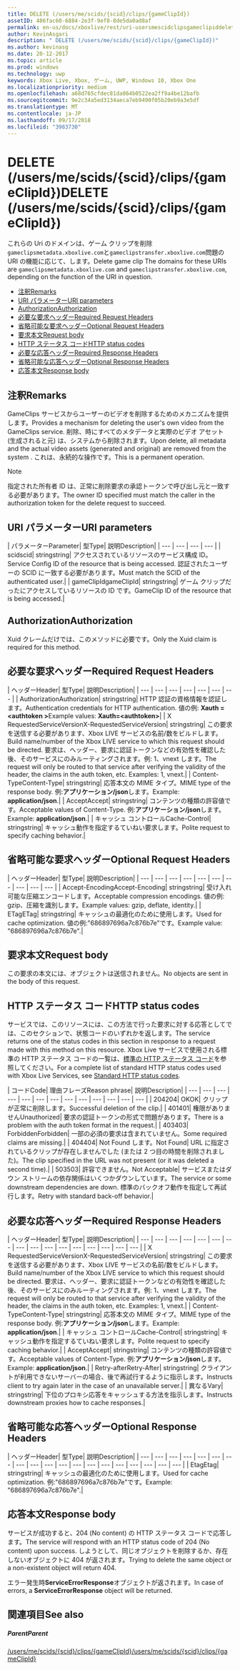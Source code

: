 ```yaml
---
title: DELETE (/users/me/scids/{scid}/clips/{gameClipId})
assetID: 486fac60-6884-2e3f-9ef8-8de5da0ad8af
permalink: en-us/docs/xboxlive/rest/uri-usersmescidclipsgameclipiddelete.html
author: KevinAsgari
description: " DELETE (/users/me/scids/{scid}/clips/{gameClipId})"
ms.author: kevinasg
ms.date: 20-12-2017
ms.topic: article
ms.prod: windows
ms.technology: uwp
keywords: Xbox Live, Xbox, ゲーム, UWP, Windows 10, Xbox One
ms.localizationpriority: medium
ms.openlocfilehash: a68d765cfdec81da064b0522ea2ff9a4be12bafb
ms.sourcegitcommit: 9e2c34a5ed3134aeca7eb9490f05b20eb9a3e5df
ms.translationtype: MT
ms.contentlocale: ja-JP
ms.lasthandoff: 09/17/2018
ms.locfileid: "3983730"
---
```

# <a name="delete-usersmescidsscidclipsgameclipid"></a><span data-ttu-id="b4adc-104">DELETE (/users/me/scids/{scid}/clips/{gameClipId})</span><span class="sxs-lookup"><span data-stu-id="b4adc-104">DELETE (/users/me/scids/{scid}/clips/{gameClipId})</span></span>
<span data-ttu-id="b4adc-105">これらの Uri のドメインは、ゲーム クリップを削除`gameclipsmetadata.xboxlive.com`と`gameclipstransfer.xboxlive.com`問題の URI の機能に応じて、します。</span><span class="sxs-lookup"><span data-stu-id="b4adc-105">Delete game clip The domains for these URIs are `gameclipsmetadata.xboxlive.com` and `gameclipstransfer.xboxlive.com`, depending on the function of the URI in question.</span></span>
 
  * [<span data-ttu-id="b4adc-106">注釈</span><span class="sxs-lookup"><span data-stu-id="b4adc-106">Remarks</span></span>](#ID4EX)
  * [<span data-ttu-id="b4adc-107">URI パラメーター</span><span class="sxs-lookup"><span data-stu-id="b4adc-107">URI parameters</span></span>](#ID4ECB)
  * [<span data-ttu-id="b4adc-108">Authorization</span><span class="sxs-lookup"><span data-stu-id="b4adc-108">Authorization</span></span>](#ID4ENB)
  * [<span data-ttu-id="b4adc-109">必要な要求ヘッダー</span><span class="sxs-lookup"><span data-stu-id="b4adc-109">Required Request Headers</span></span>](#ID4EYB)
  * [<span data-ttu-id="b4adc-110">省略可能な要求ヘッダー</span><span class="sxs-lookup"><span data-stu-id="b4adc-110">Optional Request Headers</span></span>](#ID4EEE)
  * [<span data-ttu-id="b4adc-111">要求本文</span><span class="sxs-lookup"><span data-stu-id="b4adc-111">Request body</span></span>](#ID4ENF)
  * [<span data-ttu-id="b4adc-112">HTTP ステータス コード</span><span class="sxs-lookup"><span data-stu-id="b4adc-112">HTTP status codes</span></span>](#ID4EYF)
  * [<span data-ttu-id="b4adc-113">必要な応答ヘッダー</span><span class="sxs-lookup"><span data-stu-id="b4adc-113">Required Response Headers</span></span>](#ID4EIAAC)
  * [<span data-ttu-id="b4adc-114">省略可能な応答ヘッダー</span><span class="sxs-lookup"><span data-stu-id="b4adc-114">Optional Response Headers</span></span>](#ID4E2CAC)
  * [<span data-ttu-id="b4adc-115">応答本文</span><span class="sxs-lookup"><span data-stu-id="b4adc-115">Response body</span></span>](#ID4E2DAC)
 
<a id="ID4EX"></a>

 
## <a name="remarks"></a><span data-ttu-id="b4adc-116">注釈</span><span class="sxs-lookup"><span data-stu-id="b4adc-116">Remarks</span></span>
 
<span data-ttu-id="b4adc-117">GameClips サービスからユーザーのビデオを削除するためのメカニズムを提供します。</span><span class="sxs-lookup"><span data-stu-id="b4adc-117">Provides a mechanism for deleting the user's own video from the GameClips service.</span></span> <span data-ttu-id="b4adc-118">削除、時にすべてのメタデータと実際のビデオ アセット (生成されると元) は、システムから削除されます。</span><span class="sxs-lookup"><span data-stu-id="b4adc-118">Upon delete, all metadata and the actual video assets (generated and original) are removed from the system .</span></span> <span data-ttu-id="b4adc-119">これは、永続的な操作です。</span><span class="sxs-lookup"><span data-stu-id="b4adc-119">This is a permanent operation.</span></span> 

> [!NOTE] 
> <span data-ttu-id="b4adc-120">指定された所有者 ID は、正常に削除要求の承認トークンで呼び出し元と一致する必要があります。</span><span class="sxs-lookup"><span data-stu-id="b4adc-120">The owner ID specified must match the caller in the authorization token for the delete request to succeed.</span></span> 


  
<a id="ID4ECB"></a>

 
## <a name="uri-parameters"></a><span data-ttu-id="b4adc-121">URI パラメーター</span><span class="sxs-lookup"><span data-stu-id="b4adc-121">URI parameters</span></span>
 
| <span data-ttu-id="b4adc-122">パラメーター</span><span class="sxs-lookup"><span data-stu-id="b4adc-122">Parameter</span></span>| <span data-ttu-id="b4adc-123">型</span><span class="sxs-lookup"><span data-stu-id="b4adc-123">Type</span></span>| <span data-ttu-id="b4adc-124">説明</span><span class="sxs-lookup"><span data-stu-id="b4adc-124">Description</span></span>| 
| --- | --- | --- | --- | 
| <span data-ttu-id="b4adc-125">scid</span><span class="sxs-lookup"><span data-stu-id="b4adc-125">scid</span></span>| <span data-ttu-id="b4adc-126">string</span><span class="sxs-lookup"><span data-stu-id="b4adc-126">string</span></span>| <span data-ttu-id="b4adc-127">アクセスされているリソースのサービス構成 ID。</span><span class="sxs-lookup"><span data-stu-id="b4adc-127">Service Config ID of the resource that is being accessed.</span></span> <span data-ttu-id="b4adc-128">認証されたユーザーの SCID に一致する必要があります。</span><span class="sxs-lookup"><span data-stu-id="b4adc-128">Must match the SCID of the authenticated user.</span></span>| 
| <span data-ttu-id="b4adc-129">gameClipId</span><span class="sxs-lookup"><span data-stu-id="b4adc-129">gameClipId</span></span>| <span data-ttu-id="b4adc-130">string</span><span class="sxs-lookup"><span data-stu-id="b4adc-130">string</span></span>| <span data-ttu-id="b4adc-131">ゲーム クリップだったにアクセスしているリソースの ID です。</span><span class="sxs-lookup"><span data-stu-id="b4adc-131">GameClip ID of the resource that is being accessed.</span></span>| 
  
<a id="ID4ENB"></a>

 
## <a name="authorization"></a><span data-ttu-id="b4adc-132">Authorization</span><span class="sxs-lookup"><span data-stu-id="b4adc-132">Authorization</span></span>
 
<span data-ttu-id="b4adc-133">Xuid クレームだけでは、このメソッドに必要です。</span><span class="sxs-lookup"><span data-stu-id="b4adc-133">Only the Xuid claim is required for this method.</span></span>
  
<a id="ID4EYB"></a>

 
## <a name="required-request-headers"></a><span data-ttu-id="b4adc-134">必要な要求ヘッダー</span><span class="sxs-lookup"><span data-stu-id="b4adc-134">Required Request Headers</span></span>
 
| <span data-ttu-id="b4adc-135">ヘッダー</span><span class="sxs-lookup"><span data-stu-id="b4adc-135">Header</span></span>| <span data-ttu-id="b4adc-136">型</span><span class="sxs-lookup"><span data-stu-id="b4adc-136">Type</span></span>| <span data-ttu-id="b4adc-137">説明</span><span class="sxs-lookup"><span data-stu-id="b4adc-137">Description</span></span>| 
| --- | --- | --- | --- | --- | --- | --- | 
| <span data-ttu-id="b4adc-138">Authorization</span><span class="sxs-lookup"><span data-stu-id="b4adc-138">Authorization</span></span>| <span data-ttu-id="b4adc-139">string</span><span class="sxs-lookup"><span data-stu-id="b4adc-139">string</span></span>| <span data-ttu-id="b4adc-140">HTTP 認証の資格情報を認証します。</span><span class="sxs-lookup"><span data-stu-id="b4adc-140">Authentication credentials for HTTP authentication.</span></span> <span data-ttu-id="b4adc-141">値の例: <b>Xauth =&lt;authtoken ></b></span><span class="sxs-lookup"><span data-stu-id="b4adc-141">Example values: <b>Xauth=&lt;authtoken></b></span></span>| 
| <span data-ttu-id="b4adc-142">X RequestedServiceVersion</span><span class="sxs-lookup"><span data-stu-id="b4adc-142">X-RequestedServiceVersion</span></span>| <span data-ttu-id="b4adc-143">string</span><span class="sxs-lookup"><span data-stu-id="b4adc-143">string</span></span>| <span data-ttu-id="b4adc-144">この要求を送信する必要があります、Xbox LIVE サービスの名前/数をビルドします。</span><span class="sxs-lookup"><span data-stu-id="b4adc-144">Build name/number of the Xbox LIVE service to which this request should be directed.</span></span> <span data-ttu-id="b4adc-145">要求は、ヘッダー、要求に認証トークンなどの有効性を確認した後、そのサービスにのみルーティングされます。例: 1、vnext します。</span><span class="sxs-lookup"><span data-stu-id="b4adc-145">The request will only be routed to that service after verifying the validity of the header, the claims in the auth token, etc. Examples: 1, vnext.</span></span>| 
| <span data-ttu-id="b4adc-146">Content-Type</span><span class="sxs-lookup"><span data-stu-id="b4adc-146">Content-Type</span></span>| <span data-ttu-id="b4adc-147">string</span><span class="sxs-lookup"><span data-stu-id="b4adc-147">string</span></span>| <span data-ttu-id="b4adc-148">応答本文の MIME タイプ。</span><span class="sxs-lookup"><span data-stu-id="b4adc-148">MIME type of the response body.</span></span> <span data-ttu-id="b4adc-149">例:<b>アプリケーション/json</b>します。</span><span class="sxs-lookup"><span data-stu-id="b4adc-149">Example: <b>application/json</b>.</span></span>| 
| <span data-ttu-id="b4adc-150">Accept</span><span class="sxs-lookup"><span data-stu-id="b4adc-150">Accept</span></span>| <span data-ttu-id="b4adc-151">string</span><span class="sxs-lookup"><span data-stu-id="b4adc-151">string</span></span>| <span data-ttu-id="b4adc-152">コンテンツの種類の許容値です。</span><span class="sxs-lookup"><span data-stu-id="b4adc-152">Acceptable values of Content-Type.</span></span> <span data-ttu-id="b4adc-153">例:<b>アプリケーション/json</b>します。</span><span class="sxs-lookup"><span data-stu-id="b4adc-153">Example: <b>application/json</b>.</span></span>| 
| <span data-ttu-id="b4adc-154">キャッシュ コントロール</span><span class="sxs-lookup"><span data-stu-id="b4adc-154">Cache-Control</span></span>| <span data-ttu-id="b4adc-155">string</span><span class="sxs-lookup"><span data-stu-id="b4adc-155">string</span></span>| <span data-ttu-id="b4adc-156">キャッシュ動作を指定するていねい要求します。</span><span class="sxs-lookup"><span data-stu-id="b4adc-156">Polite request to specify caching behavior.</span></span>| 
  
<a id="ID4EEE"></a>

 
## <a name="optional-request-headers"></a><span data-ttu-id="b4adc-157">省略可能な要求ヘッダー</span><span class="sxs-lookup"><span data-stu-id="b4adc-157">Optional Request Headers</span></span>
 
| <span data-ttu-id="b4adc-158">ヘッダー</span><span class="sxs-lookup"><span data-stu-id="b4adc-158">Header</span></span>| <span data-ttu-id="b4adc-159">型</span><span class="sxs-lookup"><span data-stu-id="b4adc-159">Type</span></span>| <span data-ttu-id="b4adc-160">説明</span><span class="sxs-lookup"><span data-stu-id="b4adc-160">Description</span></span>| 
| --- | --- | --- | --- | --- | --- | --- | --- | --- | --- | 
| <span data-ttu-id="b4adc-161">Accept-Encoding</span><span class="sxs-lookup"><span data-stu-id="b4adc-161">Accept-Encoding</span></span>| <span data-ttu-id="b4adc-162">string</span><span class="sxs-lookup"><span data-stu-id="b4adc-162">string</span></span>| <span data-ttu-id="b4adc-163">受け入れ可能な圧縮エンコードします。</span><span class="sxs-lookup"><span data-stu-id="b4adc-163">Acceptable compression encodings.</span></span> <span data-ttu-id="b4adc-164">値の例: gzip、圧縮を識別します。</span><span class="sxs-lookup"><span data-stu-id="b4adc-164">Example values: gzip, deflate, identity.</span></span>| 
| <span data-ttu-id="b4adc-165">ETag</span><span class="sxs-lookup"><span data-stu-id="b4adc-165">ETag</span></span>| <span data-ttu-id="b4adc-166">string</span><span class="sxs-lookup"><span data-stu-id="b4adc-166">string</span></span>| <span data-ttu-id="b4adc-167">キャッシュの最適化のために使用します。</span><span class="sxs-lookup"><span data-stu-id="b4adc-167">Used for cache optimization.</span></span> <span data-ttu-id="b4adc-168">値の例:"686897696a7c876b7e"です。</span><span class="sxs-lookup"><span data-stu-id="b4adc-168">Example value: "686897696a7c876b7e".</span></span>| 
  
<a id="ID4ENF"></a>

 
## <a name="request-body"></a><span data-ttu-id="b4adc-169">要求本文</span><span class="sxs-lookup"><span data-stu-id="b4adc-169">Request body</span></span>
 
<span data-ttu-id="b4adc-170">この要求の本文には、オブジェクトは送信されません。</span><span class="sxs-lookup"><span data-stu-id="b4adc-170">No objects are sent in the body of this request.</span></span>
  
<a id="ID4EYF"></a>

 
## <a name="http-status-codes"></a><span data-ttu-id="b4adc-171">HTTP ステータス コード</span><span class="sxs-lookup"><span data-stu-id="b4adc-171">HTTP status codes</span></span>
 
<span data-ttu-id="b4adc-172">サービスでは、このリソースには、この方法で行った要求に対する応答としてでは、このセクションで、状態コードのいずれかを返します。</span><span class="sxs-lookup"><span data-stu-id="b4adc-172">The service returns one of the status codes in this section in response to a request made with this method on this resource.</span></span> <span data-ttu-id="b4adc-173">Xbox Live サービスで使用される標準の HTTP ステータス コードの一覧は、[標準の HTTP ステータス コード](../../additional/httpstatuscodes.md)を参照してください。</span><span class="sxs-lookup"><span data-stu-id="b4adc-173">For a complete list of standard HTTP status codes used with Xbox Live Services, see [Standard HTTP status codes](../../additional/httpstatuscodes.md).</span></span>
 
| <span data-ttu-id="b4adc-174">コード</span><span class="sxs-lookup"><span data-stu-id="b4adc-174">Code</span></span>| <span data-ttu-id="b4adc-175">理由フレーズ</span><span class="sxs-lookup"><span data-stu-id="b4adc-175">Reason phrase</span></span>| <span data-ttu-id="b4adc-176">説明</span><span class="sxs-lookup"><span data-stu-id="b4adc-176">Description</span></span>| 
| --- | --- | --- | --- | --- | --- | --- | --- | --- | --- | --- | --- | --- | 
| <span data-ttu-id="b4adc-177">204</span><span class="sxs-lookup"><span data-stu-id="b4adc-177">204</span></span>| <span data-ttu-id="b4adc-178">OK</span><span class="sxs-lookup"><span data-stu-id="b4adc-178">OK</span></span>| <span data-ttu-id="b4adc-179">クリップが正常に削除します。</span><span class="sxs-lookup"><span data-stu-id="b4adc-179">Successful deletion of the clip.</span></span>| 
| <span data-ttu-id="b4adc-180">401</span><span class="sxs-lookup"><span data-stu-id="b4adc-180">401</span></span>| <span data-ttu-id="b4adc-181">権限がありません</span><span class="sxs-lookup"><span data-stu-id="b4adc-181">Unauthorized</span></span>| <span data-ttu-id="b4adc-182">要求の認証トークンの形式で問題があります。</span><span class="sxs-lookup"><span data-stu-id="b4adc-182">There is a problem with the auth token format in the request.</span></span>| 
| <span data-ttu-id="b4adc-183">403</span><span class="sxs-lookup"><span data-stu-id="b4adc-183">403</span></span>| <span data-ttu-id="b4adc-184">Forbidden</span><span class="sxs-lookup"><span data-stu-id="b4adc-184">Forbidden</span></span>| <span data-ttu-id="b4adc-185">一部の必須の要求は含まれていません。</span><span class="sxs-lookup"><span data-stu-id="b4adc-185">Some required claims are missing.</span></span>| 
| <span data-ttu-id="b4adc-186">404</span><span class="sxs-lookup"><span data-stu-id="b4adc-186">404</span></span>| <span data-ttu-id="b4adc-187">Not Found します。</span><span class="sxs-lookup"><span data-stu-id="b4adc-187">Not Found</span></span>| <span data-ttu-id="b4adc-188">URL に指定されているクリップが存在しませんでした (または 2 つ目の時間を削除されました)。</span><span class="sxs-lookup"><span data-stu-id="b4adc-188">The clip specified in the URL was not present (or it was deleted a second time).</span></span>| 
| <span data-ttu-id="b4adc-189">503</span><span class="sxs-lookup"><span data-stu-id="b4adc-189">503</span></span>| <span data-ttu-id="b4adc-190">許容できません。</span><span class="sxs-lookup"><span data-stu-id="b4adc-190">Not Acceptable</span></span>| <span data-ttu-id="b4adc-191">サービスまたはダウン ストリームの依存関係はいくつかダウンしています。</span><span class="sxs-lookup"><span data-stu-id="b4adc-191">The service or some downstream dependencies are down.</span></span> <span data-ttu-id="b4adc-192">標準のバックオフ動作を指定して再試行します。</span><span class="sxs-lookup"><span data-stu-id="b4adc-192">Retry with standard back-off behavior.</span></span>| 
  
<a id="ID4EIAAC"></a>

 
## <a name="required-response-headers"></a><span data-ttu-id="b4adc-193">必要な応答ヘッダー</span><span class="sxs-lookup"><span data-stu-id="b4adc-193">Required Response Headers</span></span>
 
| <span data-ttu-id="b4adc-194">ヘッダー</span><span class="sxs-lookup"><span data-stu-id="b4adc-194">Header</span></span>| <span data-ttu-id="b4adc-195">型</span><span class="sxs-lookup"><span data-stu-id="b4adc-195">Type</span></span>| <span data-ttu-id="b4adc-196">説明</span><span class="sxs-lookup"><span data-stu-id="b4adc-196">Description</span></span>| 
| --- | --- | --- | --- | --- | --- | --- | --- | --- | --- | --- | --- | --- | --- | --- | --- | 
| <span data-ttu-id="b4adc-197">X RequestedServiceVersion</span><span class="sxs-lookup"><span data-stu-id="b4adc-197">X-RequestedServiceVersion</span></span>| <span data-ttu-id="b4adc-198">string</span><span class="sxs-lookup"><span data-stu-id="b4adc-198">string</span></span>| <span data-ttu-id="b4adc-199">この要求を送信する必要があります、Xbox LIVE サービスの名前/数をビルドします。</span><span class="sxs-lookup"><span data-stu-id="b4adc-199">Build name/number of the Xbox LIVE service to which this request should be directed.</span></span> <span data-ttu-id="b4adc-200">要求は、ヘッダー、要求に認証トークンなどの有効性を確認した後、そのサービスにのみルーティングされます。例: 1、vnext します。</span><span class="sxs-lookup"><span data-stu-id="b4adc-200">The request will only be routed to that service after verifying the validity of the header, the claims in the auth token, etc. Examples: 1, vnext.</span></span>| 
| <span data-ttu-id="b4adc-201">Content-Type</span><span class="sxs-lookup"><span data-stu-id="b4adc-201">Content-Type</span></span>| <span data-ttu-id="b4adc-202">string</span><span class="sxs-lookup"><span data-stu-id="b4adc-202">string</span></span>| <span data-ttu-id="b4adc-203">応答本文の MIME タイプ。</span><span class="sxs-lookup"><span data-stu-id="b4adc-203">MIME type of the response body.</span></span> <span data-ttu-id="b4adc-204">例:<b>アプリケーション/json</b>します。</span><span class="sxs-lookup"><span data-stu-id="b4adc-204">Example: <b>application/json</b>.</span></span>| 
| <span data-ttu-id="b4adc-205">キャッシュ コントロール</span><span class="sxs-lookup"><span data-stu-id="b4adc-205">Cache-Control</span></span>| <span data-ttu-id="b4adc-206">string</span><span class="sxs-lookup"><span data-stu-id="b4adc-206">string</span></span>| <span data-ttu-id="b4adc-207">キャッシュ動作を指定するていねい要求します。</span><span class="sxs-lookup"><span data-stu-id="b4adc-207">Polite request to specify caching behavior.</span></span>| 
| <span data-ttu-id="b4adc-208">Accept</span><span class="sxs-lookup"><span data-stu-id="b4adc-208">Accept</span></span>| <span data-ttu-id="b4adc-209">string</span><span class="sxs-lookup"><span data-stu-id="b4adc-209">string</span></span>| <span data-ttu-id="b4adc-210">コンテンツの種類の許容値です。</span><span class="sxs-lookup"><span data-stu-id="b4adc-210">Acceptable values of Content-Type.</span></span> <span data-ttu-id="b4adc-211">例:<b>アプリケーション/json</b>します。</span><span class="sxs-lookup"><span data-stu-id="b4adc-211">Example: <b>application/json</b>.</span></span>| 
| <span data-ttu-id="b4adc-212">Retry-after</span><span class="sxs-lookup"><span data-stu-id="b4adc-212">Retry-After</span></span>| <span data-ttu-id="b4adc-213">string</span><span class="sxs-lookup"><span data-stu-id="b4adc-213">string</span></span>| <span data-ttu-id="b4adc-214">クライアントが利用できないサーバーの場合、後で再試行するように指示します。</span><span class="sxs-lookup"><span data-stu-id="b4adc-214">Instructs client to try again later in the case of an unavailable server.</span></span>| 
| <span data-ttu-id="b4adc-215">異なる</span><span class="sxs-lookup"><span data-stu-id="b4adc-215">Vary</span></span>| <span data-ttu-id="b4adc-216">string</span><span class="sxs-lookup"><span data-stu-id="b4adc-216">string</span></span>| <span data-ttu-id="b4adc-217">下位のプロキシ応答をキャッシュする方法を指示します。</span><span class="sxs-lookup"><span data-stu-id="b4adc-217">Instructs downstream proxies how to cache responses.</span></span>| 
  
<a id="ID4E2CAC"></a>

 
## <a name="optional-response-headers"></a><span data-ttu-id="b4adc-218">省略可能な応答ヘッダー</span><span class="sxs-lookup"><span data-stu-id="b4adc-218">Optional Response Headers</span></span>
 
| <span data-ttu-id="b4adc-219">ヘッダー</span><span class="sxs-lookup"><span data-stu-id="b4adc-219">Header</span></span>| <span data-ttu-id="b4adc-220">型</span><span class="sxs-lookup"><span data-stu-id="b4adc-220">Type</span></span>| <span data-ttu-id="b4adc-221">説明</span><span class="sxs-lookup"><span data-stu-id="b4adc-221">Description</span></span>| 
| --- | --- | --- | --- | --- | --- | --- | --- | --- | --- | --- | --- | --- | --- | --- | --- | --- | --- | --- | 
| <span data-ttu-id="b4adc-222">Etag</span><span class="sxs-lookup"><span data-stu-id="b4adc-222">Etag</span></span>| <span data-ttu-id="b4adc-223">string</span><span class="sxs-lookup"><span data-stu-id="b4adc-223">string</span></span>| <span data-ttu-id="b4adc-224">キャッシュの最適化のために使用します。</span><span class="sxs-lookup"><span data-stu-id="b4adc-224">Used for cache optimization.</span></span> <span data-ttu-id="b4adc-225">例:"686897696a7c876b7e"です。</span><span class="sxs-lookup"><span data-stu-id="b4adc-225">Example: "686897696a7c876b7e".</span></span>| 
  
<a id="ID4E2DAC"></a>

 
## <a name="response-body"></a><span data-ttu-id="b4adc-226">応答本文</span><span class="sxs-lookup"><span data-stu-id="b4adc-226">Response body</span></span>
 
<span data-ttu-id="b4adc-227">サービスが成功すると、204 (No content) の HTTP ステータス コードで応答します。</span><span class="sxs-lookup"><span data-stu-id="b4adc-227">The service will respond with an HTTP status code of 204 (No content) upon success.</span></span> <span data-ttu-id="b4adc-228">しようとして、同じオブジェクトを削除するか、存在しないオブジェクトに 404 が返されます。</span><span class="sxs-lookup"><span data-stu-id="b4adc-228">Trying to delete the same object or a non-existent object will return 404.</span></span>
 
<span data-ttu-id="b4adc-229">エラー発生時**ServiceErrorResponse**オブジェクトが返されます。</span><span class="sxs-lookup"><span data-stu-id="b4adc-229">In case of errors, a **ServiceErrorResponse** object will be returned.</span></span>
  
<a id="ID4EJEAC"></a>

 
## <a name="see-also"></a><span data-ttu-id="b4adc-230">関連項目</span><span class="sxs-lookup"><span data-stu-id="b4adc-230">See also</span></span>
 
<a id="ID4ELEAC"></a>

 
##### <a name="parent"></a><span data-ttu-id="b4adc-231">Parent</span><span class="sxs-lookup"><span data-stu-id="b4adc-231">Parent</span></span> 

[<span data-ttu-id="b4adc-232">/users/me/scids/{scid}/clips/{gameClipId}</span><span class="sxs-lookup"><span data-stu-id="b4adc-232">/users/me/scids/{scid}/clips/{gameClipId}</span></span>](uri-usersmescidclipsgameclipid.md)

   